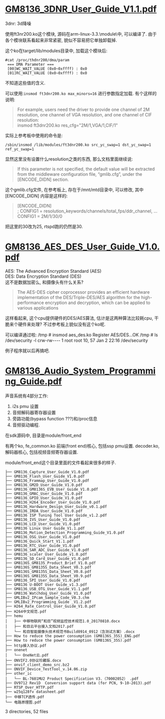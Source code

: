 # [GM8136_3DNR_User_Guide_V1.1.pdf](ftp://192.168.1.123/gm8136s/docs/GM8136_3DNR_User_Guide_V1.1.pdf)

3dnr: 3d降噪

使用ft3nr200.ko这个模块, 源码在arm-linux-3.3.\module\中, 可以编译了. 由于各个模块联系看起来非常紧密, 貌似不容易把它单独卸载掉.

这个ko在target/lib/modules目录中, 加载这个模块后:

``` 
#cat /proc/thdnr200/dma/param   
 === DMA Parameter ===  
 [00]WC_WAIT_VALUE (0x0~0xffff) : 0x0  
 [01]RC_WAIT_VALUE (0x0~0xffff) : 0x0  
```
不知道这些值的含义.

可以使用:```insmod ft3dnr200.ko max_minors=16``` 进行参数指定加载. 有个这样的说明:  
> For example, users need the driver to provide one channel of 2M resolution, one channel of VGA resolution,
and one channel of CIF resolution:  
> insmod ft3dnr200.ko res_cfg="2M/1,VGA/1,CIF/1"  

实际上参考板中使用的命令是:  
```
/sbin/insmod /lib/modules/ft3dnr200.ko src_yc_swap=1 dst_yc_swap=1 ref_yc_swap=1
```
显然这里没有设置什么resolution之类的东西, 那么文档里面继续说:  
> If this parameter is not specified, the default value will be extracted from the middleware configuration file,
“gmlib.cfg”, under the [ENCODE_DIDN] section.

这个gmlib.cfg文件, 在参考板上, 存在于/mnt/mtd目录中, 可以修改, 其中 [ENCODE_DIDN] 内容是这样的:
> [ENCODE_DIDN]          
> ; CONFIG1 = resolution_keywords/channels/total_fps/ddr_channel, ...   
> CONFIG1 = 2M/1/30/0  

把这里的30改为25, rtspd跑的仍然是30.   



# [GM8136_AES_DES_User_Guide_V1.0.pdf](ftp://192.168.1.123/gm8136s/docs/GM8136_AES_DES_User_Guide_V1.0.pdf)

AES: The Advanced Encryption Standard (AES)  
DES: Data Encryption Standard (DES)  
这不是数据加密么, 和摄像头有什么关系?
>The AES-DES cipher coprocessor provides an efficient hardware implementation of the DES/Triple-DES/AES algorithm for the high-performance encryption and decryption, which can be applied to various applications

这样看起来, 这个cpu提供硬件的DES/AES算法, 估计是这两种算法比较耗cpu, 干脆来个硬件来处理? 不过参考板上貌似没有这个ko呢.

可以编译通过啦:
/tmp # insmod aes_des.ko
Register AES/DES...OK
/tmp # ls /dev/security  -l
crw-rw----    1 root     root       10,  57 Jan  2 22:16 /dev/security

例子程序就以后再搞吧.


# [GM8136_Audio_System_Programming_Guide.pdf](ftp://192.168.1.123/gm8136s/docs/GM8136_Audio_System_Programming_Guide.pdf)

声音系统有4部分工作:
1. i2s pmu 设置
2. 音频解码器寄存器设置
3. 旁路功能(bypass function ???)和/proc信息
4. 音频驱动编程.

在sdk源码中, 目录是module/front_end

有两个ko, fe_common.ko 前端(front end)核心, 包括ssp pmu设置. decoder.ko, 解码器核心, 包括视频音频寄存器设置.

module/front_end这个目录里面的文件看起来很多的样子.



```
├── GM8136_Capture_User_Guide_V1.0.pdf
├── GM8136_Flash_User_Guide_V1.0.pdf
├── GM8136_Frammap_User_Guide_V1.0.pdf
├── GM8136_GM2D_User_Guide_V1.0.pdf
├── GM8136_GM8136S_EVB_User_Guide_V1.0.pdf
├── GM8136_GMAC_User_Guide_V1.0.pdf
├── GM8136_GPIO_User_Guide_V1.0.pdf
├── GM8136_H264_Encoder_User_Guide_V1.0.pdf
├── GM8136_Hardware_Design_User_Guide_v0.1.pdf
├── GM8136_IRDA_User_Guide_V1.0.pdf
├── GM8136 ISP Tuning Tool User Guide_v1.2.pdf
├── GM8136_IVS_User_Guide_V1.0.pdf
├── GM8136_LCD_User_Guide_V1.0.pdf
├── GM8136 Linux User Guide_V1.1.pdf
├── GM8136_Motion_Detection_Programming_Guide_V1.0.pdf
├── GM8136_OSG_User_Guide_V1.0.pdf
├── GM8136_Quick_Start_V1.1.pdf
├── GM8136_RTC_User_Guide_V1.0.pdf
├── GM8136_SAR_ADC_User_Guide_V1.0.pdf
├── GM8136_scaler_User_Guide_v1.0.pdf
├── GM8136_SD_Card_User_Guide_V1.0.pdf
├── GM8136S_GM8135_Product_Brief_V1.0.pdf
├── GM8136S_GM8135S_Data_Sheet_V0.3.pdf
├── GM8136S_GM8135S_Data_Sheet_V0.8.pdf
├── GM8136S_GM8135S_Data_Sheet_V0.9.pdf
├── GM8136_SPI_User_Guide_V1.0.pdf
├── GM8136 U-BOOT User Guide_v1.3.pdf
├── GM8136_USB_OTG_User_Guide_V1.1.pdf
├── GM8136_Watchdog_User_Guide_V1.0.pdf
├── GMLIBv2_IPcam_Sample_Code_V0.3.chm
├── GMLIBv2_Programming_Guide _V1.2.pdf
├── H264_Rate_Control_User_Guide_V1.0.pdf
├── H264中文规范.pdf
├── hemu
│   ├── 中移物联网“和目”视频监控技术规范1.0_20170810.docx
│   ├── 和目云平台接入文档2017.pdf
│   └── 和目智能摄像头技术规范书Build0914_0912（含测试方案）.docx
├── How to reduce the power consumption (GM8136S_35S)_ENG.pdf
├── How to reduce the power consumption (GM8136S_35S).pdf
├── http接入协议.pdf
├── onenet
│   └── OneNet云.pdf
├── ONVIF2.0协议珍藏版.docx
├── onvif_client_demo_src.bz2
├── ONVIF_Device_TestTool_v.14.06.zip
├── other_ic
│   └── BL-7601MU2 Product Specification V3.（70002052） .pdf
├── OV9712 Rev1D  Conversion support data (for PCN, 9-10-2013).pdf
├── RTSP_Over_HTTP.pdf
├── w25q128fv datasheet.pdf
├── 中移TCP透传.pdf
└── 电路原理图.pdf
```
3 directories, 52 files
